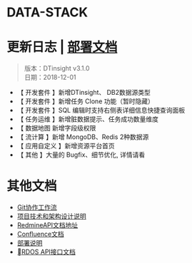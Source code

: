 # DATA-STACK 

# 更新日志 | [部署文档](./Deploy.md) 

 > 版本：DTinsight v3.1.0 <br>
 > 日期：2018-12-01

- 【 开发套件 】新增DTinsight、 DB2数据源类型
- 【 开发套件 】新增任务 Clone 功能（暂时隐藏）
- 【 开发套件 】SQL 编辑时支持右侧表详细信息快捷查询面板
- 【 任务运维 】新增脏数据提示、任务成功数量维度
- 【 数据地图 新增字段级权限
- 【 流计算 】新增 MongoDB、Redis 2种数据源
- 【 应用自定义 】新增资源平台首页
- 【 其他 】大量的 Bugfix、细节优化, 详情请看[](http://redmine.prod.dtstack.cn/projects/dtinsight-v3-1-0/issues)



# 其他文档
- [Git协作工作流](http://git.dtstack.cn/ziv/data-stack-web/wikis/gitflow)
- [项目技术和架构设计说明
](http://git.dtstack.cn/ziv/data-stack-web/wikis/Development)
- [RedmineAPI文档地址](http://redmine.prod.dtstack.cn/projects/rdos)
- [Confluence文档](http://confluence.dev.dtstack.cn/display/RDOS/RD-OS)
- [部署说明](http://git.dtstack.cn/ziv/data-stack-web/wikis/deploy)
- [RDOS API接口文档](http://git.dtstack.cn/dtstack/rdos-docs)


